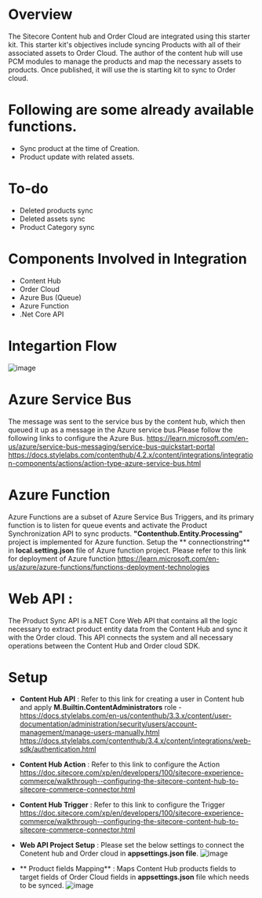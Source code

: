 # Overview
The Sitecore Content hub and Order Cloud are integrated using this starter kit. This starter kit's objectives include syncing Products with all of their associated assets to Order Cloud. The author of the content hub will use PCM modules to manage the products and map the necessary assets to products. 
Once published, it will use the is starting kit to sync to Order cloud.

# Following are some already available functions.
- Sync product at the time of Creation.
- Product update with related assets.

# To-do
- Deleted products sync
- Deleted assets sync
- Product Category sync

# Components Involved in Integration
- Content Hub
- Order Cloud
- Azure Bus (Queue)
- Azure Function
- .Net Core API

# Integartion Flow
![image](https://user-images.githubusercontent.com/10286938/205552912-6b535a16-ff66-4e4e-8f27-62d53e2ea8b2.png)
# Azure Service Bus 
 The message was sent to the service bus by the content hub, which then queued it up as a message in the Azure service bus.Please follow the following links to   configure the Azure Bus.
 https://learn.microsoft.com/en-us/azure/service-bus-messaging/service-bus-quickstart-portal 
https://docs.stylelabs.com/contenthub/4.2.x/content/integrations/integration-components/actions/action-type-azure-service-bus.html

# Azure Function 
Azure Functions are a subset of Azure Service Bus Triggers, and its primary function is to listen for queue events and activate 
the Product Synchronization API to sync products. **"Contenthub.Entity.Processing"** project is implemented for Azure function. Setup the ** connectionstring** in **local.setting.json** file of Azure function project.
Please refer to this link for deployment of Azure function  https://learn.microsoft.com/en-us/azure/azure-functions/functions-deployment-technologies
# Web API : 
The Product Sync API is a.NET Core Web API that contains all the logic necessary to extract product entity data from the Content Hub and sync it with the Order cloud. This API connects the system and all necessary operations between the Content Hub and Order cloud SDK.
# Setup
  - **Content Hub API** : Refer to this link for creating a user in Content hub and apply **M.Builtin.ContentAdministrators** role - https://docs.stylelabs.com/en-us/contenthub/3.3.x/content/user-documentation/administration/security/users/account-management/manage-users-manually.html 
  https://docs.stylelabs.com/contenthub/3.4.x/content/integrations/web-sdk/authentication.html 
 - **Content Hub Action** : Refer to this link to configure the Action
  https://doc.sitecore.com/xp/en/developers/100/sitecore-experience-commerce/walkthrough--configuring-the-sitecore-content-hub-to-sitecore-commerce-connector.html
 
 - **Content Hub Trigger** : Refer to this link to configure the Trigger
 https://doc.sitecore.com/xp/en/developers/100/sitecore-experience-commerce/walkthrough--configuring-the-sitecore-content-hub-to-sitecore-commerce-connector.html
 
 - **Web API Project Setup** :  Please set the below settings to connect the Conetent hub and Order cloud in **appsettings.json file**.
 ![image](https://user-images.githubusercontent.com/10286938/205563833-63db7ffc-6acc-45f8-9db9-ca385f8ac08f.png)

 - ** Product fields Mapping** : Maps Content Hub products fields to target fields of Order Cloud fields in **appsettings.json** file which needs to be synced.
 ![image](https://user-images.githubusercontent.com/10286938/205587712-edaf7260-e4bc-4a34-8315-39fc19018401.png)

